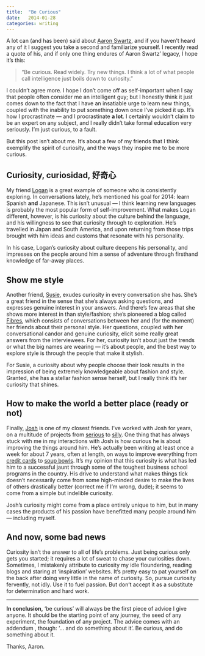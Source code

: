 ```yaml
---
title:  "Be Curious"
date:   2014-01-28
categories: writing
---
```


A lot can (and has been) said about [Aaron Swartz](http://en.wikipedia.org/wiki/Aaron_Swartz), and if you haven’t heard any of it I suggest you take a second and familiarize yourself. I recently read a quote of his, and if only one thing endures of Aaron Swartz’ legacy, I hope it’s this:

> “Be curious. Read widely. Try new things. I think a lot of what people call intelligence just boils down to curiosity.”

I couldn’t agree more. I hope I don’t come off as self-important when I say that people often consider me an intelligent guy; but I honestly think it just comes down to the fact that I have an insatiable urge to learn new things, coupled with the inability to put something down once I’ve picked it up. It’s how I procrastinate — and I procrastinate **a lot**. I certainly wouldn’t claim to be an expert on any subject, and I really didn’t take formal education very seriously. I’m just curious, to a fault.

But this post isn’t about me. It’s about a few of my friends that I think exemplify the spirit of curiosity, and the ways they inspire me to be more curious.

## Curiosity, curiosidad, 好奇心

My friend [Logan](http://loganalexander.net/) is a great example of someone who is consistently exploring. In conversations lately, he’s mentioned his goal for 2014: learn Spanish **and** Japanese. This isn’t unusual — I think learning new languages is probably the most popular form of self-improvement. What makes Logan different, however, is his curiosity about the culture behind the language, and his willingness to see that curiosity through to exploration. He’s travelled in Japan and South America, and upon returning from those trips brought with him ideas and customs that resonate with his personality.

In his case, Logan’s curiosity about culture deepens his personality, and impresses on the people around him a sense of adventure through firsthand knowledge of far-away places.

## Show me style

Another friend, [Susie](http://susannahlohr.com/), exudes curiosity in every conversation she has. She’s a great friend in the sense that she’s always asking questions, and expresses genuine interest in your answers. And there’s few areas that she shows more interest in than style/fashion; she’s pioneered a blog called [Fibres](http://showmefibres.com), which consists of conversations between her and (for the moment) her friends about their personal style. Her questions, coupled with her conversational candor and genuine curiosity, elicit some really great answers from the interviewees. For her, curiosity isn’t about just the trends or what the big names are wearing — it’s about people, and the best way to explore style is through the people that make it stylish.

For Susie, a curiosity about why people choose their look results in the impression of being extremely knowledgeable about fashion and style. Granted, she has a stellar fashion sense herself, but I really think it’s her curiosity that shines.

## How to make the world a better place (ready or not)

Finally, [Josh](http://www.joshpetersel.com/blog/) is one of my closest friends. I’ve worked with Josh for years, on a multitude of projects from [serious](http://braindrain.co/wp-content/uploads/2012/01/IMG_0176.jpg) to [silly](http://mothafuckincheese.ytmnd.com/). One thing that has always stuck with me in my interactions with Josh is how curious he is about improving the things around him. He’s actually been writing at least once a week for about 7 years, often at length, on ways to improve everything from [credit cards](http://www.joshpetersel.com/blog/credit-card-design/) to [soup bowls](http://www.joshpetersel.com/blog/soup-bowl-design/). It’s my opinion that this curiosity is what has led him to a successful jaunt through some of the toughest business school programs in the country. His drive to understand what makes things tick doesn’t necessarily come from some high-minded desire to make the lives of others drastically better (correct me if I’m wrong, dude); it seems to come from a simple but indelible curiosity.

Josh’s curiosity might come from a place entirely unique to him, but in many cases the products of his passion have benefitted many people around him — including myself.

## And now, some bad news

Curiosity isn’t the answer to all of life’s problems. Just being curious only gets you started; it requires a lot of sweat to chase your curiosities down. Sometimes, I mistakenly attribute to curiosity my idle floundering, reading blogs and staring at ‘inspiration’ websites. It’s pretty easy to pat yourself on the back after doing very little in the name of curiosity. So, pursue curiosity fervently, not idly. Use it to fuel passion. But don’t accept it as a substitute for determination and hard work.

* * *

**In conclusion,** ‘be curious’ will always be the first piece of advice I give anyone. It should be the starting point of any journey, the seed of any experiment, the foundation of any project. The advice comes with an addendum , though: ‘… and do something about it’. Be curious, and do something about it.

Thanks, Aaron.